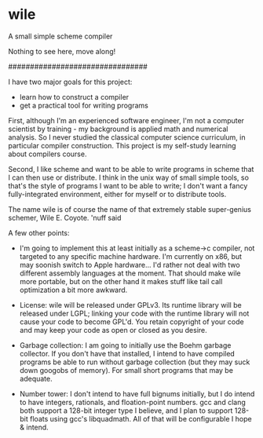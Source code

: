 # wile
A small simple scheme compiler

Nothing to see here, move along!

################################

I have two major goals for this project:
* learn how to construct a compiler
* get a practical tool for writing programs

First, although I'm an experienced software engineer, I'm not a computer scientist by training - my background is applied math and numerical analysis. So I never studied the classical computer science curriculum, in particular compiler construction. This project is my self-study learning about compilers course.

Second, I like scheme and want to be able to write programs in scheme that I can then use or distribute. I think in the unix way of small simple tools, so that's the style of programs I want to be able to write; I don't want a fancy fully-integrated environment, either for myself or to distribute tools.

The name wile is of course the name of that extremely stable super-genius schemer, Wile E. Coyote. 'nuff said

A few other points:
* I'm going to implement this at least initially as a scheme->c compiler, not targeted to any specific machine hardware. I'm currently on x86, but may soonish switch to Apple hardware... I'd rather not deal with two different assembly languages at the moment. That should make wile more portable, but on the other hand it makes stuff like tail call optimization a bit more awkward.

* License: wile will be released under GPLv3. Its runtime library will be released under LGPL; linking your code with the runtime library will not cause your code to become GPL'd. You retain copyright of your code and may keep your code as open or closed as you desire.

* Garbage collection: I am going to initially use the Boehm garbage collector. If you don't have that installed, I intend to have compiled programs be able to run without garbage collection (but they may suck down googobs of memory). For small short programs that may be adequate.

* Number tower: I don't intend to have full bignums initially, but I do intend to have integers, rationals, and floation-point numbers. gcc and clang both support a 128-bit integer type I believe, and I plan to support 128-bit floats using gcc's libquadmath. All of that will be configurable I hope & intend.
